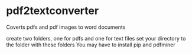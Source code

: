 # pdf2textconverter
Coverts pdfs and pdf images to word documents

create two folders, one for pdfs and one for text files
set your directory to the folder with these folders
You may have to install pip and pdfminer

